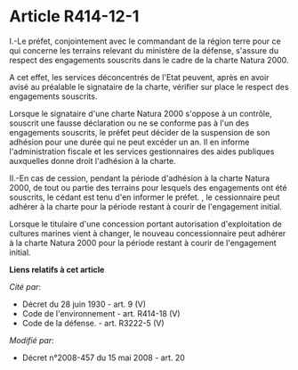 # Article R414-12-1

I.-Le préfet, conjointement avec le commandant de la région terre pour ce qui concerne les terrains relevant du ministère de
la défense, s'assure du respect des engagements souscrits dans le cadre de la charte Natura 2000. 

A cet effet, les services déconcentrés de l'Etat peuvent, après en avoir avisé au préalable le signataire de la charte,
vérifier sur place le respect des engagements souscrits. 

Lorsque le signataire d'une charte Natura 2000 s'oppose à un contrôle, souscrit une fausse déclaration ou ne se conforme pas
à l'un des engagements souscrits, le préfet peut décider de la suspension de son adhésion pour une durée qui ne peut excéder
un an. Il en informe l'administration fiscale et les services gestionnaires des aides publiques auxquelles donne droit
l'adhésion à la charte. 

II.-En cas de cession, pendant la période d'adhésion à la charte Natura 2000, de tout ou partie des terrains pour lesquels
des engagements ont été souscrits, le cédant est tenu d'en informer le préfet. , le cessionnaire peut adhérer à la charte
pour la période restant à courir de l'engagement initial.

Lorsque le titulaire d'une concession portant autorisation d'exploitation de cultures marines vient à changer, le nouveau
concessionnaire peut adhérer à la charte Natura 2000 pour la période restant à courir de l'engagement initial.

**Liens relatifs à cet article**

_Cité par_:

  - Décret du 28 juin 1930 - art. 9 (V)
  - Code de l'environnement - art. R414-18 (V)
  - Code de la défense. - art. R3222-5 (V)

_Modifié par_:

  - Décret n°2008-457 du 15 mai 2008 - art. 20
